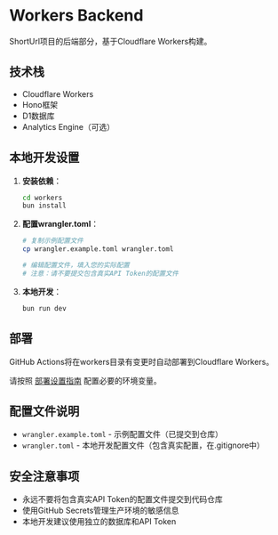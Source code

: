 # Workers Backend

ShortUrl项目的后端部分，基于Cloudflare Workers构建。

## 技术栈

- Cloudflare Workers
- Hono框架
- D1数据库
- Analytics Engine（可选）

## 本地开发设置

1. **安装依赖**：
   ```bash
   cd workers
   bun install
   ```

2. **配置wrangler.toml**：
   ```bash
   # 复制示例配置文件
   cp wrangler.example.toml wrangler.toml
   
   # 编辑配置文件，填入您的实际配置
   # 注意：请不要提交包含真实API Token的配置文件
   ```

3. **本地开发**：
   ```bash
   bun run dev
   ```

## 部署

GitHub Actions将在workers目录有变更时自动部署到Cloudflare Workers。

请按照 [部署设置指南](../docs/DEPLOY_SETUP.md) 配置必要的环境变量。

## 配置文件说明

- `wrangler.example.toml` - 示例配置文件（已提交到仓库）
- `wrangler.toml` - 本地开发配置文件（包含真实配置，在.gitignore中）

## 安全注意事项

- 永远不要将包含真实API Token的配置文件提交到代码仓库
- 使用GitHub Secrets管理生产环境的敏感信息
- 本地开发建议使用独立的数据库和API Token